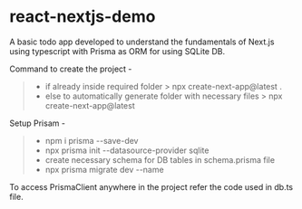 # react-nextjs-demo

A basic todo app developed to understand the fundamentals of Next.js using typescript with Prisma as ORM for using SQLite DB.

Command to create the project - 
  > * if already inside required folder
    > npx create-next-app@latest .
  > * else to automatically generate folder with necessary files 
    > npx create-next-app@latest <project-name>
  
Setup Prisam - 
  > * npm i prisma --save-dev
  > * npx prisma init --datasource-provider sqlite
  > * create necessary schema for DB tables in  schema.prisma file
  > * npx prisma migrate dev --name <db-name>

To access PrismaClient anywhere in the project refer the code used in db.ts file.
